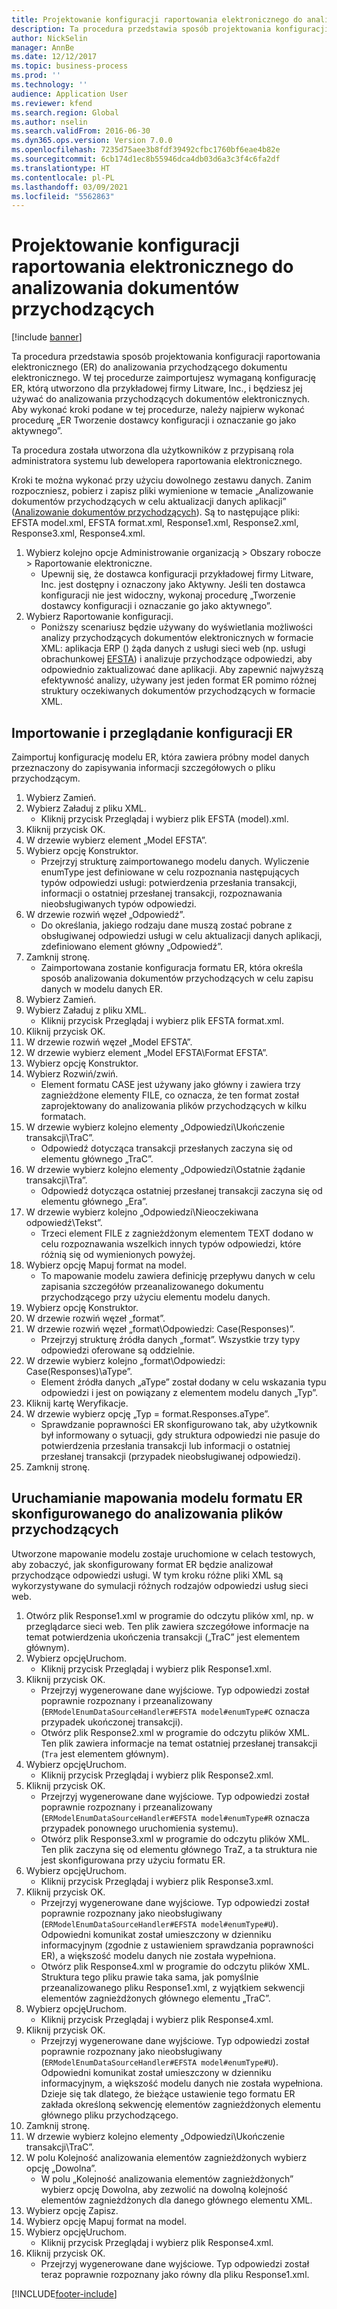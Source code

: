 ```yaml
---
title: Projektowanie konfiguracji raportowania elektronicznego do analizowania dokumentów przychodzących
description: Ta procedura przedstawia sposób projektowania konfiguracji raportowania elektronicznego (ER) do analizowania przychodzącego dokumentu elektronicznego.
author: NickSelin
manager: AnnBe
ms.date: 12/12/2017
ms.topic: business-process
ms.prod: ''
ms.technology: ''
audience: Application User
ms.reviewer: kfend
ms.search.region: Global
ms.author: nselin
ms.search.validFrom: 2016-06-30
ms.dyn365.ops.version: Version 7.0.0
ms.openlocfilehash: 7235d75aee3b8fdf39492cfbc1760bf6eae4b82e
ms.sourcegitcommit: 6cb174d1ec8b55946dca4db03d6a3c3f4c6fa2df
ms.translationtype: HT
ms.contentlocale: pl-PL
ms.lasthandoff: 03/09/2021
ms.locfileid: "5562863"
---
```

# <a name="design-er-configurations-to-parse-incoming-documents"></a>Projektowanie konfiguracji raportowania elektronicznego do analizowania dokumentów przychodzących

[!include [banner](../../includes/banner.md)]

Ta procedura przedstawia sposób projektowania konfiguracji raportowania elektronicznego (ER) do analizowania przychodzącego dokumentu elektronicznego. W tej procedurze zaimportujesz wymaganą konfigurację ER, którą utworzono dla przykładowej firmy Litware, Inc., i będziesz jej używać do analizowania przychodzących dokumentów elektronicznych. Aby wykonać kroki podane w tej procedurze, należy najpierw wykonać procedurę „ER Tworzenie dostawcy konfiguracji i oznaczanie go jako aktywnego”.

Ta procedura została utworzona dla użytkowników z przypisaną rola administratora systemu lub dewelopera raportowania elektronicznego.

Kroki te można wykonać przy użyciu dowolnego zestawu danych. Zanim rozpoczniesz, pobierz i zapisz pliki wymienione w temacie „Analizowanie dokumentów przychodzących w celu aktualizacji danych aplikacji” ([Analizowanie dokumentów przychodzących](../parse-incoming-electronic-documents.md)). Są to następujące pliki: EFSTA model.xml, EFSTA format.xml, Response1.xml, Response2.xml, Response3.xml, Response4.xml.

1. Wybierz kolejno opcje Administrowanie organizacją > Obszary robocze > Raportowanie elektroniczne.
    * Upewnij się, że dostawca konfiguracji przykładowej firmy Litware, Inc. jest dostępny i oznaczony jako Aktywny. Jeśli ten dostawca konfiguracji nie jest widoczny, wykonaj procedurę „Tworzenie dostawcy konfiguracji i oznaczanie go jako aktywnego”.
2. Wybierz Raportowanie konfiguracji.
    * Poniższy scenariusz będzie używany do wyświetlania możliwości analizy przychodzących dokumentów elektronicznych w formacie XML: aplikacja ERP () żąda danych z usługi sieci web (np. usługi obrachunkowej [EFSTA](http://efsta.org/)) i analizuje przychodzące odpowiedzi, aby odpowiednio zaktualizować dane aplikacji. Aby zapewnić najwyższą efektywność analizy, używany jest jeden format ER pomimo różnej struktury oczekiwanych dokumentów przychodzących w formacie XML.

## <a name="import-and-review-er-configurations"></a>Importowanie i przeglądanie konfiguracji ER

Zaimportuj konfigurację modelu ER, która zawiera próbny model danych przeznaczony do zapisywania informacji szczegółowych o pliku przychodzącym.

1. Wybierz Zamień.
2. Wybierz Załaduj z pliku XML.
    * Kliknij przycisk Przeglądaj i wybierz plik EFSTA (model).xml.
3. Kliknij przycisk OK.
4. W drzewie wybierz element „Model EFSTA”.
5. Wybierz opcję Konstruktor.
    * Przejrzyj strukturę zaimportowanego modelu danych. Wyliczenie enumType jest definiowane w celu rozpoznania następujących typów odpowiedzi usługi: potwierdzenia przesłania transakcji, informacji o ostatniej przesłanej transakcji, rozpoznawania nieobsługiwanych typów odpowiedzi.
6. W drzewie rozwiń węzeł „Odpowiedź”.
    * Do określania, jakiego rodzaju dane muszą zostać pobrane z obsługiwanej odpowiedzi usługi w celu aktualizacji danych aplikacji, zdefiniowano element główny „Odpowiedź”.
7. Zamknij stronę.
    * Zaimportowana zostanie konfiguracja formatu ER, która określa sposób analizowania dokumentów przychodzących w celu zapisu danych w modelu danych ER.
8. Wybierz Zamień.
9. Wybierz Załaduj z pliku XML.
    * Kliknij przycisk Przeglądaj i wybierz plik EFSTA format.xml.
10. Kliknij przycisk OK.
11. W drzewie rozwiń węzeł „Model EFSTA”.
12. W drzewie wybierz element „Model EFSTA\Format EFSTA”.
13. Wybierz opcję Konstruktor.
14. Wybierz Rozwiń/zwiń.
    * Element formatu CASE jest używany jako główny i zawiera trzy zagnieżdżone elementy FILE, co oznacza, że ten format został zaprojektowany do analizowania plików przychodzących w kilku formatach.
15. W drzewie wybierz kolejno elementy „Odpowiedzi\Ukończenie transakcji\TraC”.
    * Odpowiedź dotycząca transakcji przesłanych zaczyna się od elementu głównego „TraC”.
16. W drzewie wybierz kolejno elementy „Odpowiedzi\Ostatnie żądanie transakcji\Tra”.
    * Odpowiedź dotycząca ostatniej przesłanej transakcji zaczyna się od elementu głównego „Era”.
17. W drzewie wybierz kolejno „Odpowiedzi\Nieoczekiwana odpowiedź\Tekst”.
    * Trzeci element FILE z zagnieżdżonym elementem TEXT dodano w celu rozpoznawania wszelkich innych typów odpowiedzi, które różnią się od wymienionych powyżej.
18. Wybierz opcję Mapuj format na model.
    * To mapowanie modelu zawiera definicję przepływu danych w celu zapisania szczegółów przeanalizowanego dokumentu przychodzącego przy użyciu elementu modelu danych.
19. Wybierz opcję Konstruktor.
20. W drzewie rozwiń węzeł „format”.
21. W drzewie rozwiń węzeł „format\Odpowiedzi: Case(Responses)”.
    * Przejrzyj strukturę źródła danych „format”. Wszystkie trzy typy odpowiedzi oferowane są oddzielnie.
22. W drzewie wybierz kolejno „format\Odpowiedzi: Case(Responses)\aType”.
    * Element źródła danych „aType” został dodany w celu wskazania typu odpowiedzi i jest on powiązany z elementem modelu danych „Typ”.
23. Kliknij kartę Weryfikacje.
24. W drzewie wybierz opcję „Typ = format.Responses.aType”.
    * Sprawdzanie poprawności ER skonfigurowano tak, aby użytkownik był informowany o sytuacji, gdy struktura odpowiedzi nie pasuje do potwierdzenia przesłania transakcji lub informacji o ostatniej przesłanej transakcji (przypadek nieobsługiwanej odpowiedzi).
25. Zamknij stronę.

## <a name="run-model-mapping-of-er-format-configured-for-parsing-incoming-files"></a>Uruchamianie mapowania modelu formatu ER skonfigurowanego do analizowania plików przychodzących

Utworzone mapowanie modelu zostaje uruchomione w celach testowych, aby zobaczyć, jak skonfigurowany format ER będzie analizował przychodzące odpowiedzi usługi. W tym kroku różne pliki XML są wykorzystywane do symulacji różnych rodzajów odpowiedzi usług sieci web.

1. Otwórz plik Response1.xml w programie do odczytu plików xml, np. w przeglądarce sieci web. Ten plik zawiera szczegółowe informacje na temat potwierdzenia ukończenia transakcji („TraC” jest elementem głównym).
2. Wybierz opcjęUruchom.
    * Kliknij przycisk Przeglądaj i wybierz plik Response1.xml.
3. Kliknij przycisk OK.
    * Przejrzyj wygenerowane dane wyjściowe. Typ odpowiedzi został poprawnie rozpoznany i przeanalizowany (`ERModelEnumDataSourceHandler#EFSTA model#enumType#C` oznacza przypadek ukończonej transakcji).
    * Otwórz plik Response2.xml w programie do odczytu plików XML. Ten plik zawiera informacje na temat ostatniej przesłanej transakcji (`Tra` jest elementem głównym).
4. Wybierz opcjęUruchom.
    * Kliknij przycisk Przeglądaj i wybierz plik Response2.xml.
5. Kliknij przycisk OK.
    * Przejrzyj wygenerowane dane wyjściowe. Typ odpowiedzi został poprawnie rozpoznany i przeanalizowany (`ERModelEnumDataSourceHandler#EFSTA model#enumType#R` oznacza przypadek ponownego uruchomienia systemu).
    * Otwórz plik Response3.xml w programie do odczytu plików XML. Ten plik zaczyna się od elementu głównego TraZ, a ta struktura nie jest skonfigurowana przy użyciu formatu ER.
6. Wybierz opcjęUruchom.
    * Kliknij przycisk Przeglądaj i wybierz plik Response3.xml.
7. Kliknij przycisk OK.
    * Przejrzyj wygenerowane dane wyjściowe. Typ odpowiedzi został poprawnie rozpoznany jako nieobsługiwany (`ERModelEnumDataSourceHandler#EFSTA model#enumType#U`). Odpowiedni komunikat został umieszczony w dzienniku informacyjnym (zgodnie z ustawieniem sprawdzania poprawności ER), a większość modelu danych nie została wypełniona.
    * Otwórz plik Response4.xml w programie do odczytu plików XML. Struktura tego pliku prawie taka sama, jak pomyślnie przeanalizowanego pliku Response1.xml, z wyjątkiem sekwencji elementów zagnieżdżonych głównego elementu „TraC”.
8. Wybierz opcjęUruchom.
    * Kliknij przycisk Przeglądaj i wybierz plik Response4.xml.
9. Kliknij przycisk OK.
    * Przejrzyj wygenerowane dane wyjściowe. Typ odpowiedzi został poprawnie rozpoznany jako nieobsługiwany (`ERModelEnumDataSourceHandler#EFSTA model#enumType#U`). Odpowiedni komunikat został umieszczony w dzienniku informacyjnym, a większość modelu danych nie została wypełniona. Dzieje się tak dlatego, że bieżące ustawienie tego formatu ER zakłada określoną sekwencję elementów zagnieżdżonych elementu głównego pliku przychodzącego.
10. Zamknij stronę.
11. W drzewie wybierz kolejno elementy „Odpowiedzi\Ukończenie transakcji\TraC”.
12. W polu Kolejność analizowania elementów zagnieżdżonych wybierz opcję „Dowolna”.
    * W polu „Kolejność analizowania elementów zagnieżdżonych” wybierz opcję Dowolna, aby zezwolić na dowolną kolejność elementów zagnieżdżonych dla danego głównego elementu XML.
13. Wybierz opcję Zapisz.
14. Wybierz opcję Mapuj format na model.
15. Wybierz opcjęUruchom.
    * Kliknij przycisk Przeglądaj i wybierz plik Response4.xml.
16. Kliknij przycisk OK.
    * Przejrzyj wygenerowane dane wyjściowe. Typ odpowiedzi został teraz poprawnie rozpoznany jako równy dla pliku Response1.xml.


[!INCLUDE[footer-include](../../../../includes/footer-banner.md)]